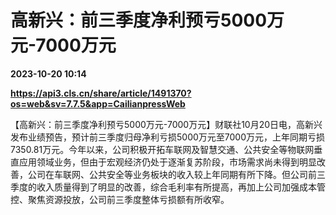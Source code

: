 # 高新兴：前三季度净利预亏5000万元-7000万元

**2023-10-20 10:14**

**https://api3.cls.cn/share/article/1491370?os=web&sv=7.7.5&app=CailianpressWeb**

【高新兴：前三季度净利预亏5000万元-7000万元】财联社10月20日电，高新兴发布业绩预告，预计前三季度归母净利亏损5000万元至7000万元，上年同期亏损7350.81万元。今年以来，公司积极开拓车联网及智慧交通、公共安全等物联网垂直应用领域业务，但由于宏观经济仍处于逐渐复苏阶段，市场需求尚未得到明显改善，公司在车联网、公共安全等业务板块的收入较上年同期有所下降。但公司前三季度的收入质量得到了明显的改善，综合毛利率有所提高，再加上公司加强成本管控、聚焦资源投放，公司前三季度整体亏损额有所收窄。